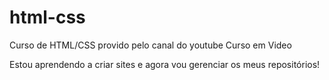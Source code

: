 # html-css
 Curso de HTML/CSS provido pelo canal do youtube Curso em Video

 Estou aprendendo a criar sites e agora vou gerenciar os meus repositórios!
